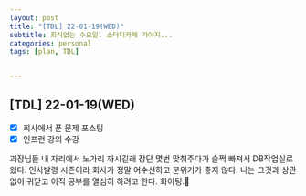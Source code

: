 ```yaml
---
layout: post
title: "[TDL] 22-01-19(WED)"
subtitle: 회식없는 수요일. 스터디카페 가야지...
categories: personal
tags: [plan, TDL]


---
```




## [TDL] 22-01-19(WED)

- [x] 회사에서 푼 문제 포스팅
- [x] 인프런 강의 수강

과장님들 내 자리에서 노가리 까시길래 장단 몇번 맞춰주다가 슬쩍 빠져서 DB작업실로 왔다. 인사발령 시즌이라 회사가 정말 어수선하고 분위기가 좋지 않다. 나는 그것과 상관없이 귀닫고 이직 공부를 열심히 하려고 한다. 화이팅.👊
